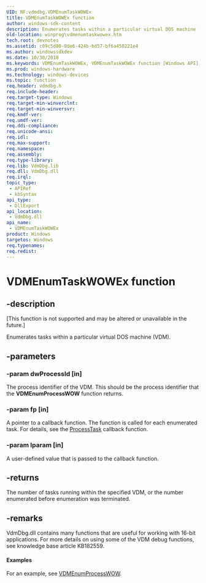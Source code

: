 ```yaml
---
UID: NF:vdmdbg.VDMEnumTaskWOWEx
title: VDMEnumTaskWOWEx function
author: windows-sdk-content
description: Enumerates tasks within a particular virtual DOS machine (VDM).
old-location: winprog\vdmenumtaskwowex.htm
tech.root: devnotes
ms.assetid: c09c5d80-9de6-424b-bd57-bf6a450221e4
ms.author: windowssdkdev
ms.date: 10/30/2018
ms.keywords: VDMEnumTaskWOWEx, VDMEnumTaskWOWEx function [Windows API], vdmdbg/VDMEnumTaskWOWEx, winprog.vdmenumtaskwowex
ms.prod: windows-hardware
ms.technology: windows-devices
ms.topic: function
req.header: vdmdbg.h
req.include-header: 
req.target-type: Windows
req.target-min-winverclnt: 
req.target-min-winversvr: 
req.kmdf-ver: 
req.umdf-ver: 
req.ddi-compliance: 
req.unicode-ansi: 
req.idl: 
req.max-support: 
req.namespace: 
req.assembly: 
req.type-library: 
req.lib: VdmDbg.lib
req.dll: VdmDbg.dll
req.irql: 
topic_type:
 - APIRef
 - kbSyntax
api_type:
 - DllExport
api_location:
 - VdmDbg.dll
api_name:
 - VDMEnumTaskWOWEx
product: Windows
targetos: Windows
req.typenames: 
req.redist: 
---
```


# VDMEnumTaskWOWEx function


## -description


<p class="CCE_Message">[This function is not supported and may be altered or unavailable in the future.]

Enumerates tasks within a particular virtual DOS machine (VDM).


## -parameters




### -param dwProcessId [in]

The process identifier of the VDM. This should be the process identifier that the <b>VDMEnumProcessWOW</b> function returns.


### -param fp [in]

A pointer to a callback function. The function is called for each enumerated task. For details, see the <a href="https://msdn.microsoft.com/0ef6b3b0-1b65-4919-8857-33651b9c154f">ProcessTask</a> callback function.


### -param lparam [in]

A user-defined value that is passed to the callback function.


## -returns



The number of tasks running within the specified VDM, or the number enumerated before enumeration was terminated.




## -remarks



VdmDbg.dll contains many functions that are useful for working with 16-bit applications. For more details on using some of the VDM debug functions, see knowledge base article KB182559.


#### Examples

For an example, see <a href="https://msdn.microsoft.com/fd79ff50-cac2-40e0-86ad-2d6af97c99a9">VDMEnumProcessWOW</a>.

<div class="code"></div>


